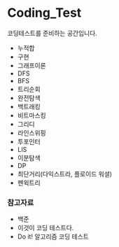 # Coding_Test
코딩테스트를 준비하는 공간입니다.

- 누적합
- 구현
- 그래프이론
- DFS
- BFS
- 트리순회
- 완전탐색
- 백트래킹
- 비트마스킹
- 그리디
- 라인스위핑
- 투포인터
- LIS
- 이분탐색
- DP
- 최단거리(다익스트라, 플로이드 워셜)
- 펜윅트리

### 참고자료
- 백준
- 이것이 코딩 테스트다.
- Do it! 알고리즘 코딩 테스트
